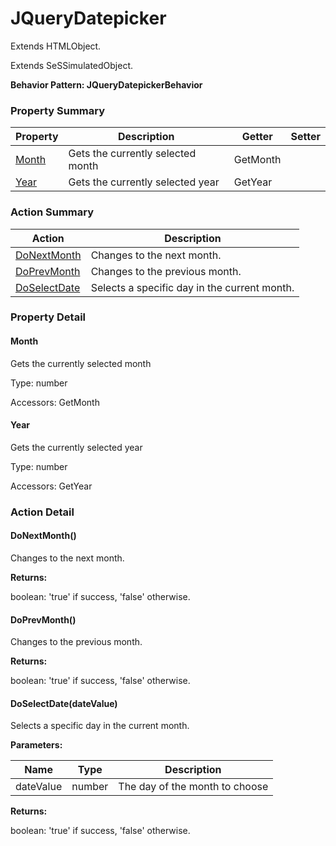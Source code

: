 # JQueryDatepicker

Extends HTMLObject.

Extends SeSSimulatedObject.





**Behavior Pattern: JQueryDatepickerBehavior**


<!-- ============================== property summary ========================== -->

	

### Property Summary

| **Property** | **Description** | **Getter** | **Setter** |
| ------------ | --------------- | ---------- | ---------- |
| [Month](#Month) | Gets the currently selected month | GetMonth |  |
| [Year](#Year) | Gets the currently selected year | GetYear |  |



	
<!-- ============================== action summary ========================== -->



### Action Summary

|  **Action** | **Description** | 
| ----------- | --------------- |
|	[DoNextMonth](#DoNextMonth) | Changes to the next month. |
|	[DoPrevMonth](#DoPrevMonth) | Changes to the previous month. |
|	[DoSelectDate](#DoSelectDate) | Selects a specific day in the current month. |




<!-- ============================== property detail ========================== -->
	
### Property Detail
		
<a name="Month"></a>
#### Month


Gets the currently selected month

			
	
			
Type: number
			
			
Accessors: GetMonth
			
		
<a name="Year"></a>
#### Year


Gets the currently selected year

			
	
			
Type: number
			
			
Accessors: GetYear
			
		
	
	
<!-- ============================== action detail ========================== -->
	
### Action Detail
		
<a name="DoNextMonth"></a>    
#### DoNextMonth()

Changes to the next month.




**Returns:**

boolean: 'true' if success, 'false' otherwise.



<a name="see.also.jquerydatepicker.donextmonth"></a>

<a name="DoPrevMonth"></a>    
#### DoPrevMonth()

Changes to the previous month.




**Returns:**

boolean: 'true' if success, 'false' otherwise.



<a name="see.also.jquerydatepicker.doprevmonth"></a>

<a name="DoSelectDate"></a>    
#### DoSelectDate(dateValue)

Selects a specific day in the current month.


**Parameters:**

|	**Name** | **Type** | **Description** |
| ---------- | -------- | --------------- |
| dateValue | number |	The day of the month to choose |




**Returns:**

boolean: 'true' if success, 'false' otherwise.



<a name="see.also.jquerydatepicker.doselectdate"></a>

	

